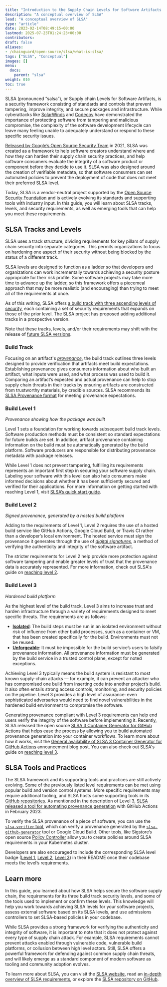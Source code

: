 ```yaml
---
title: "Introduction to the Supply Chain Levels for Software Artifacts (SLSA)1.1"
description: "A conceptual overview of SLSA"
lead: "A conceptual overview of SLSA"
type: "article"
date: 2023-02-14T08:49:15+00:00
lastmod: 2025-07-23T01:24:23+00:00
contributors:  
draft: false
aliases:
- /chainguard/open-source/slsa/what-is-slsa/
tags: ["SLSA", "Conceptual"]
images: []
menu:
  docs:
    parent: "slsa"
weight: 010
toc: true
---
```


SLSA (pronounced “salsa”), or Supply chain Levels for Software Artifacts, is a security framework consisting of standards and controls that prevent tampering, improve integrity, and secure packages and infrastructure. While cyberattacks like [SolarWinds](/software-security/glossary/#solarwinds-hack) and [Codecov](https://www.reuters.com/technology/codecov-hackers-breached-hundreds-restricted-customer-sites-sources-2021-04-19/) have demonstrated the importance of protecting software from tampering and malicious compromise, the complexity of the software development lifecycle can leave many feeling unable to adequately understand or respond to these specific security issues. 

[Released by Google’s Open Source Security Team](https://security.googleblog.com/2021/06/introducing-slsa-end-to-end-framework.html) in 2021, SLSA was created as a framework to help software creators understand where and how they can harden their supply chain security practices, and help software consumers evaluate the integrity of a software product or component before they decide to use it. SLSA was also designed around the creation of verifiable metadata, so that software consumers can set automated policies to prevent the deployment of code that does not meet their preferred SLSA level. 

Today, SLSA is a vendor-neutral project supported by the [Open Source Security Foundation](https://openssf.org/) and is actively evolving its standards and supporting tools with industry input. In this guide, you will learn about SLSA tracks, levels, and security requirements, as well as emerging tools that can help you meet these requirements.


## SLSA Tracks and Levels

SLSA uses a track structure, dividing requirements for key pillars of supply chain security into separate categories. This permits organizations to focus on hardening one aspect of their security without being blocked by the status of a different track.

SLSA levels are designed to function as a ladder so that developers and organizations can work incrementally towards achieving a security posture appropriate for their risk profile. Some software projects may take more time to advance up the ladder, so this framework offers a piecemeal approach that may be more realistic (and encouraging) than trying to meet all of the requirements at once.

As of this writing, SLSA offers [a build track with three ascending levels of security](https://slsa.dev/spec/v1.1/levels#levels-and-tracks), each containing a set of security requirements that expands on those of the prior level. The SLSA project has proposed adding additional tracks in a prospective version.

Note that these tracks, levels, and/or their requirements may shift with the release of [future SLSA versions](https://slsa.dev/spec/v1.1/future-directions).

### Build Track

Focusing on an artifact's [_provenance_](/software-security/glossary/#provenance), the build track outlines three levels designed to provide verification that artifacts meet build expectations. Establishing provenance gives consumers information about who built an artifact, what inputs were used, and what process was used to build it. Comparing an artifact’s expected and actual provenance can help to stop supply chain threats in their tracks by ensuring artifacts are constructed from trustworthy materials, by credible sources. SLSA recommends its [SLSA Provenance format](https://slsa.dev/provenance/v1) for meeting provenance expectations.

### Build Level 1
_Provenance showing how the package was built_

Level 1 sets a foundation for working towards subsequent build track levels. Software production methods must be consistent so standard expectations for future builds are set. In addition, artifact provenance containing information on the build must be automatically generated by the build platform. Software producers are responsible for distributing provenance metadata with package releases.

While Level 1 does not prevent tampering, fulfilling its requirements represents an important first step in securing your software supply chain. Labeling your software with this level can also help consumers make informed decisions about whether it has been sufficiently secured and verified for their applications. For more information on getting started with reaching Level 1, visit [SLSA’s quick start guide](https://slsa.dev/get-started#slsa-1). 

### Build Level 2
_Signed provenance, generated by a hosted build platform_

Adding to the requirements of Level 1, Level 2 requires the use of a hosted build service like GitHub Actions, Google Cloud Build, or Travis CI rather than a developer’s local environment. The hosted service must sign the provenance it generates through the use of [_digital signatures_](/software-security/glossary/#code-signing), a method of verifying the authenticity and integrity of the software artifact.

The stricter requirements for Level 2 help provide more protection against software tampering and enable greater levels of trust that the provenance data is accurately represented. For more information, check out SLSA's guide on [reaching level 2](https://slsa.dev/get-started#slsa-2).

### Build Level 3 
_Hardened build platform_

As the highest level of the build track, Level 3 aims to increase trust and harden infrastructure through a variety of requirements designed to meet specific threats. The requirements are as follows:

* **[Isolated](https://slsa.dev/spec/v1.1/requirements#isolation-strength)**: The build steps must be run in an isolated environment without risk of influence from other build processes, such as a container or VM, that has been created specifically for the build. Environments must not be reused.
* **[Unforgeable](https://slsa.dev/spec/v1.1/requirements#provenance-generation)**:  It must be impossible for the build service’s users to falsify provenance information. All provenance information must be generated by the build service in a trusted control plane, except for noted exceptions.

Achieving Level 3 typically means the build system is resistant to most known supply-chain attacks — for example, it can prevent an attacker who has compromised one build from inserting code into another project’s build. It also often entails strong access controls, monitoring, and security policies on the pipeline. Level 3 provides a high level of assurance: even sophisticated adversaries would need to find novel vulnerabilities in the hardened build environment to compromise the software.

Generating provenance compliant with Level 3 requirements can help end users verify the integrity of the software before implementing it. Recently, SLSA released the open source [SLSA 3 Container Generator for GitHub Actions](https://github.com/slsa-framework/slsa-github-generator) that helps ease the process by allowing you to build automated provenance generation into your container workflows. To learn more about how it works, visit the [General availability of SLSA 3 Container Generator for GitHub Actions](https://slsa.dev/blog/2023/02/slsa-github-workflows-container-ga) announcement blog post. You can also check out SLSA's guide on [reaching level 3](https://slsa.dev/get-started#slsa-3).


## SLSA Tools and Practices

The SLSA framework and its supporting tools and practices are still actively evolving. Some of the previously listed level requirements can be met using popular build and version control systems. More specific requirements may require additional tooling, and SLSA hosts some supporting tools in its [GitHub repositories](https://github.com/slsa-framework). As mentioned in the description of Level 3, [SLSA released a tool for automating provenance generation](https://slsa.dev/blog/2023/02/slsa-github-workflows-container-ga) with GitHub Actions in February 2023.  

To verify the SLSA provenance of a piece of software, you can use the [`slsa-verifier` tool](https://github.com/slsa-framework/slsa-verifier), which can verify a provenance generated by the [`slsa-github-generator`](https://github.com/slsa-framework/slsa-github-generator) tool or Google Cloud Build. Other tools, like Sigstore’s open source [Policy Controller](https://docs.sigstore.dev/policy-controller/overview/) allow you to create policies around SLSA requirements in your Kubernetes cluster.

Developers are also encouraged to include the corresponding SLSA level badge ([Level 1](https://slsa.dev/images/gh-badge-level1.svg), [Level 2](https://slsa.dev/images/gh-badge-level2.svg), [Level 3](https://slsa.dev/images/gh-badge-level3.svg)) in their README once their codebase meets the level’s requirements.  


## Learn more

In this guide, you learned about how SLSA helps secure the software supply chain, the requirements for its three build track security levels, and some of the tools used to implement or confirm these levels. This knowledge will help you work towards achieving SLSA levels for your software projects, assess external software based on its SLSA levels, and use admissions controllers to set SLSA-based policies in your codebase.

While SLSA provides a strong framework for verifying the authenticity and integrity of software, it is important to note that it does not protect against every type of supply chain attack. For example, SLSA requirements cannot prevent attacks enabled through vulnerable code, vulnerable build platforms, or collusion between high level actors. Still, SLSA offers a powerful framework for defending against common supply chain threats, and will likely emerge as a standard component of modern software as tooling and community adoption evolves.

To learn more about SLSA, you can visit the [SLSA website](https://slsa.dev/), read an [in-depth overview of SLSA requirements](https://slsa.dev/spec/v1.1/requirements), or explore the [SLSA repository on GitHub](https://github.com/slsa-framework).
